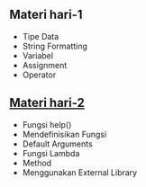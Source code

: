 ## Materi hari-1
* Tipe Data
* String Formatting
* Variabel
* Assignment
* Operator


## [Materi hari-2](https://spotless-food-d13.notion.site/Hari-2-Functions-Method-and-Getting-Help-3f00a92d23014f7f9efbe8b26a4ee14d)
* Fungsi help()
* Mendefinisikan Fungsi
* Default Arguments
* Fungsi Lambda
* Method
* Menggunakan External Library
